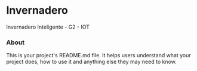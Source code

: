 Invernadero
===========

Invernadero Inteligente - G2 - IOT

### About

This is your project's README.md file. It helps users understand what your
project does, how to use it and anything else they may need to know.